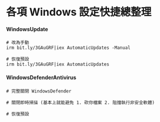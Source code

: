 各項 Windows 設定快捷總整理
===

#### WindowsUpdate

```
# 改為手動
irm bit.ly/3GAuGRF|iex AutomaticUpdates -Manual

# 恢復預設
irm bit.ly/3GAuGRF|iex AutomaticUpdates
```

#### WindowsDefenderAntivirus

```
# 完整關閉 WindowsDefender

# 關閉即時掃描 (基本上就能避免 1. 砍你檔案 2. 阻擋執行非安全軟體)

# 恢復預設

```